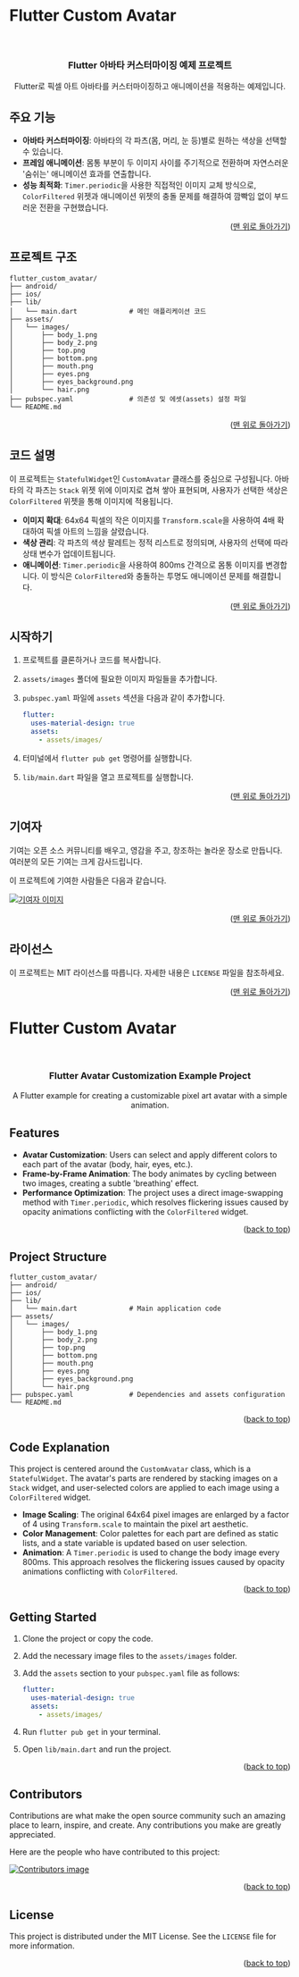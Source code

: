 <a id="readme-top"></a>

# Flutter Custom Avatar

<br />
<div align="center">
  <h3 align="center">Flutter 아바타 커스터마이징 예제 프로젝트</h3>

  <p align="center">
    Flutter로 픽셀 아트 아바타를 커스터마이징하고 애니메이션을 적용하는 예제입니다.
    <br />
  </p>
</div>

## 주요 기능

* **아바타 커스터마이징**: 아바타의 각 파츠(몸, 머리, 눈 등)별로 원하는 색상을 선택할 수 있습니다.
* **프레임 애니메이션**: 몸통 부분이 두 이미지 사이를 주기적으로 전환하며 자연스러운 '숨쉬는' 애니메이션 효과를 연출합니다.
* **성능 최적화**: `Timer.periodic`을 사용한 직접적인 이미지 교체 방식으로, `ColorFiltered` 위젯과 애니메이션 위젯의 충돌 문제를 해결하여 깜빡임 없이 부드러운 전환을 구현했습니다.

<p align="right">(<a href="#readme-top">맨 위로 돌아가기</a>)</p>

## 프로젝트 구조

```
flutter_custom_avatar/
├── android/
├── ios/
├── lib/
│   └── main.dart             # 메인 애플리케이션 코드
├── assets/
│   └── images/
│       ├── body_1.png
│       ├── body_2.png
│       ├── top.png
│       ├── bottom.png
│       ├── mouth.png
│       ├── eyes.png
│       ├── eyes_background.png
│       └── hair.png
├── pubspec.yaml              # 의존성 및 에셋(assets) 설정 파일
└── README.md
```

<p align="right">(<a href="#readme-top">맨 위로 돌아가기</a>)</p>

## 코드 설명

이 프로젝트는 `StatefulWidget`인 `CustomAvatar` 클래스를 중심으로 구성됩니다. 아바타의 각 파츠는 `Stack` 위젯 위에 이미지로 겹쳐 쌓아 표현되며, 사용자가 선택한 색상은 `ColorFiltered` 위젯을 통해 이미지에 적용됩니다.

* **이미지 확대**: 64x64 픽셀의 작은 이미지를 `Transform.scale`을 사용하여 4배 확대하여 픽셀 아트의 느낌을 살렸습니다.
* **색상 관리**: 각 파츠의 색상 팔레트는 정적 리스트로 정의되며, 사용자의 선택에 따라 상태 변수가 업데이트됩니다.
* **애니메이션**: `Timer.periodic`을 사용하여 800ms 간격으로 몸통 이미지를 변경합니다. 이 방식은 `ColorFiltered`와 충돌하는 투명도 애니메이션 문제를 해결합니다.

<p align="right">(<a href="#readme-top">맨 위로 돌아가기</a>)</p>

## 시작하기

1.  프로젝트를 클론하거나 코드를 복사합니다.
2.  `assets/images` 폴더에 필요한 이미지 파일들을 추가합니다.
3.  `pubspec.yaml` 파일에 `assets` 섹션을 다음과 같이 추가합니다.

    ```yaml
    flutter:
      uses-material-design: true
      assets:
        - assets/images/
    ```

4.  터미널에서 `flutter pub get` 명령어를 실행합니다.
5.  `lib/main.dart` 파일을 열고 프로젝트를 실행합니다.

<p align="right">(<a href="#readme-top">맨 위로 돌아가기</a>)</p>

## 기여자

기여는 오픈 소스 커뮤니티를 배우고, 영감을 주고, 창조하는 놀라운 장소로 만듭니다. 여러분의 모든 기여는 크게 감사드립니다.

이 프로젝트에 기여한 사람들은 다음과 같습니다.

[<a href="https://github.com/alicia6-6/flutter_custom_avatar/graphs/contributors"><img src="https://contrib.rocks/image?repo=alicia6-6/flutter_custom_avatar" alt="기여자 이미지" /></a>](https://github.com/alicia6-6/flutter_custom_avatar/graphs/contributors)

<p align="right">(<a href="#readme-top">맨 위로 돌아가기</a>)</p>

## 라이선스

이 프로젝트는 MIT 라이선스를 따릅니다. 자세한 내용은 `LICENSE` 파일을 참조하세요.

<p align="right">(<a href="#readme-top">맨 위로 돌아가기</a>)</p>

<a id="readme-top"></a>

# Flutter Custom Avatar

<br />
<div align="center">
  <h3 align="center">Flutter Avatar Customization Example Project</h3>

  <p align="center">
    A Flutter example for creating a customizable pixel art avatar with a simple animation.
    <br />
  </p>
</div>

## Features

* **Avatar Customization**: Users can select and apply different colors to each part of the avatar (body, hair, eyes, etc.).
* **Frame-by-Frame Animation**: The body animates by cycling between two images, creating a subtle 'breathing' effect.
* **Performance Optimization**: The project uses a direct image-swapping method with `Timer.periodic`, which resolves flickering issues caused by opacity animations conflicting with the `ColorFiltered` widget.

<p align="right">(<a href="#readme-top">back to top</a>)</p>

## Project Structure

```
flutter_custom_avatar/
├── android/
├── ios/
├── lib/
│   └── main.dart             # Main application code
├── assets/
│   └── images/
│       ├── body_1.png
│       ├── body_2.png
│       ├── top.png
│       ├── bottom.png
│       ├── mouth.png
│       ├── eyes.png
│       ├── eyes_background.png
│       └── hair.png
├── pubspec.yaml              # Dependencies and assets configuration
└── README.md
```

<p align="right">(<a href="#readme-top">back to top</a>)</p>

## Code Explanation

This project is centered around the `CustomAvatar` class, which is a `StatefulWidget`. The avatar's parts are rendered by stacking images on a `Stack` widget, and user-selected colors are applied to each image using a `ColorFiltered` widget.

* **Image Scaling**: The original 64x64 pixel images are enlarged by a factor of 4 using `Transform.scale` to maintain the pixel art aesthetic.
* **Color Management**: Color palettes for each part are defined as static lists, and a state variable is updated based on user selection.
* **Animation**: A `Timer.periodic` is used to change the body image every 800ms. This approach resolves the flickering issues caused by opacity animations conflicting with `ColorFiltered`.

<p align="right">(<a href="#readme-top">back to top</a>)</p>

## Getting Started

1.  Clone the project or copy the code.
2.  Add the necessary image files to the `assets/images` folder.
3.  Add the `assets` section to your `pubspec.yaml` file as follows:

    ```yaml
    flutter:
      uses-material-design: true
      assets:
        - assets/images/
    ```

4.  Run `flutter pub get` in your terminal.
5.  Open `lib/main.dart` and run the project.

<p align="right">(<a href="#readme-top">back to top</a>)</p>

## Contributors

Contributions are what make the open source community such an amazing place to learn, inspire, and create. Any contributions you make are greatly appreciated.

Here are the people who have contributed to this project:

[<a href="https://github.com/alicia6-6/flutter_custom_avatar/graphs/contributors"><img src="https://contrib.rocks/image?repo=alicia6-6/flutter_custom_avatar" alt="Contributors image" /></a>](https://github.com/alicia6-6/flutter_custom_avatar/graphs/contributors)

<p align="right">(<a href="#readme-top">back to top</a>)</p>

## License

This project is distributed under the MIT License. See the `LICENSE` file for more information.

<p align="right">(<a href="#readme-top">back to top</a>)</p>